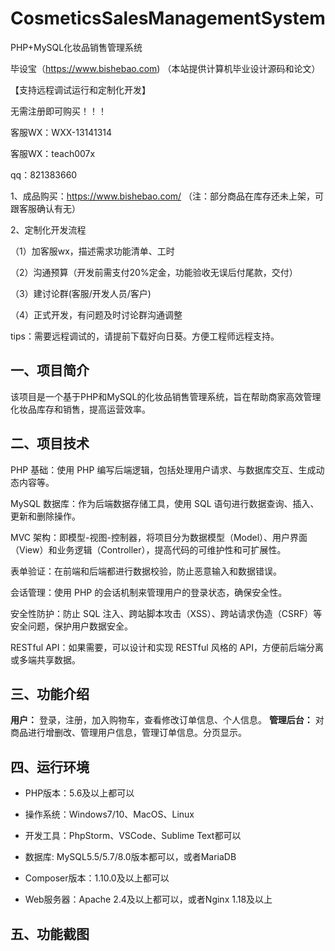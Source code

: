 # CosmeticsSalesManagementSystem
 PHP+MySQL化妆品销售管理系统

毕设宝（https://www.bishebao.com) （本站提供计算机毕业设计源码和论文）

【支持远程调试运行和定制化开发】

无需注册即可购买！！！

客服WX：WXX-13141314

客服WX：teach007x

qq：821383660


1、成品购买：https://www.bishebao.com/ （注：部分商品在库存还未上架，可跟客服确认有无）

2、定制化开发流程

（1）加客服wx，描述需求功能清单、工时

（2）沟通预算（开发前需支付20%定金，功能验收无误后付尾款，交付）

（3）建讨论群(客服/开发人员/客户)

（4）正式开发，有问题及时讨论群沟通调整

tips：需要远程调试的，请提前下载好向日葵。方便工程师远程支持。

<h2>一、项目简介</h2>
该项目是一个基于PHP和MySQL的化妆品销售管理系统，旨在帮助商家高效管理化妆品库存和销售，提高运营效率。
<h2>二、项目技术</h2>
PHP 基础：使用 PHP 编写后端逻辑，包括处理用户请求、与数据库交互、生成动态内容等。

MySQL 数据库：作为后端数据存储工具，使用 SQL 语句进行数据查询、插入、更新和删除操作。

MVC 架构：即模型-视图-控制器，将项目分为数据模型（Model）、用户界面（View）和业务逻辑（Controller），提高代码的可维护性和可扩展性。

表单验证：在前端和后端都进行数据校验，防止恶意输入和数据错误。

会话管理：使用 PHP 的会话机制来管理用户的登录状态，确保安全性。

安全性防护：防止 SQL 注入、跨站脚本攻击（XSS）、跨站请求伪造（CSRF）等安全问题，保护用户数据安全。

RESTful API：如果需要，可以设计和实现 RESTful 风格的 API，方便前后端分离或多端共享数据。
<h2>三、功能介绍</h2>
<div class="markdown-heading" dir="auto">
<div class="markdown-heading" dir="auto">

<strong>用户：</strong>
登录，注册，加入购物车，查看修改订单信息、个人信息。
<strong>管理后台：</strong>
对商品进行增删改、管理用户信息，管理订单信息。分页显示。
</div>
</div>
<h2>四、运行环境</h2>
<ul dir="auto">
 	<li>
<p dir="auto">PHP版本：5.6及以上都可以</p>
</li>
 	<li>
<p dir="auto">操作系统：Windows7/10、MacOS、Linux</p>
</li>
 	<li>
<p dir="auto">开发工具：PhpStorm、VSCode、Sublime Text都可以</p>
</li>
 	<li>
<p dir="auto">数据库: MySQL5.5/5.7/8.0版本都可以，或者MariaDB</p>
</li>
 	<li>
<p dir="auto">Composer版本：1.10.0及以上都可以</p>
</li>
 	<li>
<p dir="auto">Web服务器：Apache 2.4及以上都可以，或者Nginx 1.18及以上</p>
</li>
</ul>
<h2>五、功能截图</h2>
<img class="aligncenter size-full wp-image" src="https://www.bishebao.com/wp-content/uploads/2024/10/A008化妆品管理系统/result/output_Snipaste_2024-06-14_12-07-07_1.png" alt="" />
<img class="aligncenter size-full wp-image" src="https://www.bishebao.com/wp-content/uploads/2024/10/A008化妆品管理系统/result/output_Snipaste_2024-06-14_12-07-23_2.png" alt="" />
<img class="aligncenter size-full wp-image" src="https://www.bishebao.com/wp-content/uploads/2024/10/A008化妆品管理系统/result/output_Snipaste_2024-06-14_12-07-29_3.png" alt="" />
<img class="aligncenter size-full wp-image" src="https://www.bishebao.com/wp-content/uploads/2024/10/A008化妆品管理系统/result/output_Snipaste_2024-06-14_14-31-16_4.png" alt="" />
<img class="aligncenter size-full wp-image" src="https://www.bishebao.com/wp-content/uploads/2024/10/A008化妆品管理系统/result/output_Snipaste_2024-06-14_14-31-25_5.png" alt="" />
<img class="aligncenter size-full wp-image" src="https://www.bishebao.com/wp-content/uploads/2024/10/A008化妆品管理系统/result/output_Snipaste_2024-06-14_14-31-32_6.png" alt="" />
